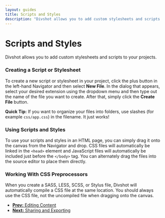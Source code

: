 ```yaml
---
layout: guides
title: Scripts and Styles
description: "Divshot allows you to add custom stylesheets and scripts to your projects. Here's how."
---
```


<h1 class='page-header'>Scripts and Styles</h1>

<p class='lead'>Divshot allows you to add custom stylesheets and scripts to your projects.</p>

### Creating a Script or Stylesheet

To create a new script or stylesheet in your project, click the plus button in the left-hand
Navigator and then select **New File**. In the dialog that appears, select your desired extension
using the dropdown menu and then type out the name of the file you want to create. After that, simply
click the **Create File** button.

<div class='alert alert-success'><b>Quick Tip:</b> If you want to organize your files into folders,
use slashes (for example <code>css/app.css</code>) in the filename. It just works!</div>

### Using Scripts and Styles

To use your scripts and styles in an HTML page, you can simply drag it onto the canvas from the 
Navigator and drop. CSS files will automatically be linked in the `<head>` element and JavaScript files
will automatically be included just before the `</body>` tag. You can alternately drag the files
into the source editor to place them directly.

### Working With CSS Preprocessors

When you create a SASS, LESS, SCSS, or Stylus file, Divshot will automatically compile a CSS file at the
same location. You should always use the CSS file, not the uncompiled file when dragging onto the canvas.

<ul class="pager">
  <li><a href="/guides/content.html"><b>Prev:</b> Editing Content</a></li>
  <li><a href="/guides/export.html"><b>Next:</b> Sharing and Exporting</a></li>
</ul>
